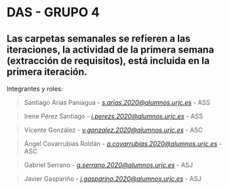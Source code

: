 # DAS - GRUPO 4

## Las carpetas semanales se refieren a las iteraciones, la actividad de la primera semana (extracción de requisitos), está incluida en la primera iteración.

Integrantes y roles:
>  Santiago Arias Paniagua - *s.arias.2020@alumnos.urjc.es* - ASS

>  Irene Pérez Santiago - *i.perezs.2020@alumnos.urjc.es* - ASS

>  Vicente González - *v.gonzalez.2020@alumnos.urjc.es* - ASC

>  Ángel Covarrubias Roldán - *a.covarrubias.2020@alumnos.urjc.es* - ASC

>  Gabriel Serrano - *g.serrano.2020@alumnos.urjc.es* - ASJ

>  Javier Gaspariño - *j.gasparino.2020@alumnos.urjc.es* - ASJ
